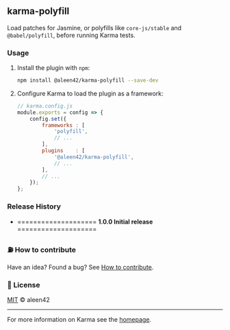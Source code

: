 ## karma-polyfill

Load patches for Jasmine, or polyfills like `core-js/stable` and `@babel/polyfill`, before running Karma tests.

### Usage

1. Install the plugin with `npm`:

    ```bash
    npm install @aleen42/karma-polyfill --save-dev
    ```

2. Configure Karma to load the plugin as a framework:

    ```js
    // karma.config.js 
    module.exports = config => {
        config.set({
            frameworks : [
                'polyfill',
                // ...
            ],
            plugins    : [
                '@aleen42/karma-polyfill',
                // ...
            ],
            // ...
        });
    };
    ```

### Release History

* ==================== **1.0.0 Initial release** ====================

### :fuelpump: How to contribute

Have an idea? Found a bug? See [How to contribute](https://wiki.aleen42.com/contribution.html).

### :scroll: License

[MIT](https://wiki.aleen42.com/MIT.html) © aleen42

----

For more information on Karma see the [homepage](http://karma-runner.github.io/).

